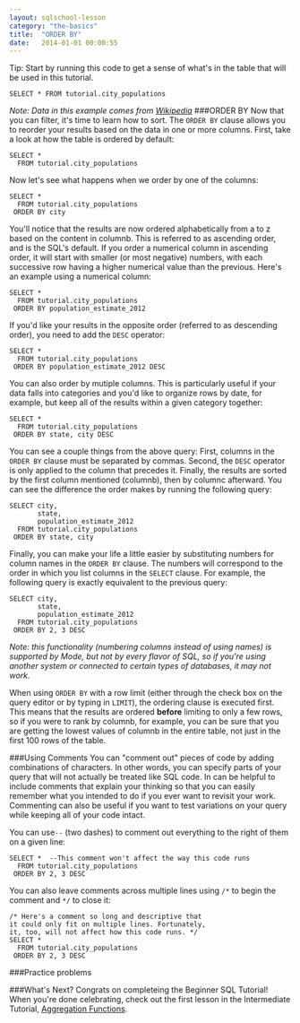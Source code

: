 ```yaml
---
layout: sqlschool-lesson
category: "the-basics"
title:  "ORDER BY"
date:   2014-01-01 00:00:55
---
```


<div class="tip">Tip: Start by running this code to get a sense of what's in the table that will be used in this tutorial.</div>

    SELECT * FROM tutorial.city_populations

*Note: Data in this example comes from [Wikipedia](http://en.wikipedia.org/wiki/List_of_United_States_cities_by_population)*
###ORDER BY
Now that you can filter, it's time to learn how to sort. The `ORDER BY` clause allows you to reorder your results based on the data in one or more columns. First, take a look at how the table is ordered by default:

    SELECT *
      FROM tutorial.city_populations

Now let's see what happens when we order by one of the columns:

    SELECT *
      FROM tutorial.city_populations
     ORDER BY city

You'll notice that the results are now ordered alphabetically from a to z based on the content in columnb. This is referred to as ascending order, and is the SQL's default. If you order a numerical column in ascending order, it will start with smaller (or most negative) numbers, with each successive row having a higher numerical value than the previous. Here's an example using a numerical column:

    SELECT *
      FROM tutorial.city_populations
     ORDER BY population_estimate_2012

If you'd like your results in the opposite order (referred to as descending order), you need to add the `DESC` operator:

    SELECT *
      FROM tutorial.city_populations
     ORDER BY population_estimate_2012 DESC

You can also order by mutiple columns. This is particularly useful if your data falls into categories and you'd like to organize rows by date, for example, but keep all of the results within a given category together:

    SELECT *
      FROM tutorial.city_populations
     ORDER BY state, city DESC

You can see a couple things from the above query: First, columns in the `ORDER BY` clause must be separated by commas. Second, the `DESC` operator is only applied to the column that precedes it. Finally, the results are sorted by the first column mentioned (columnb), then by columnc afterward. You can see the difference the order makes by running the following query:

    SELECT city,
           state,
           population_estimate_2012
      FROM tutorial.city_populations
     ORDER BY state, city

Finally, you can make your life a little easier by substituting numbers for column names in the `ORDER BY` clause. The numbers will correspond to the order in which you list columns in the `SELECT` clause. For example, the following query is exactly equivalent to the previous query:

    SELECT city,
           state,
           population_estimate_2012
      FROM tutorial.city_populations
     ORDER BY 2, 3 DESC

*Note: this functionality (numbering columns instead of using names) is supported by Mode, but not by every flavor of SQL, so if you're using another system or connected to certain types of databases, it may not work.*

When using `ORDER BY` with a row limit (either through the check box on the query editor or by typing in `LIMIT`), the ordering clause is executed first. This means that the results are ordered **before** limiting to only a few rows, so if you were to rank by columnb, for example, you can be sure that you are getting the lowest values of columnb in the entire table, not just in the first 100 rows of the table.

###Using Comments
You can "comment out" pieces of code by adding combinations of characters. In other words, you can specify parts of your query that will not actually be treated like SQL code. In can be helpful to include comments that explain your thinking so that you can easily remember what you intended to do if you ever want to revisit your work. Commenting can also be useful if you want to test variations on your query while keeping all of your code intact. 

You can use`--` (two dashes)  to comment out everything to the right of them on a given line:

    SELECT *  --This comment won't affect the way this code runs
      FROM tutorial.city_populations
     ORDER BY 2, 3 DESC

You can also leave comments across multiple lines using `/*` to begin the comment and `*/` to close it:

    /* Here's a comment so long and descriptive that
    it could only fit on multiple lines. Fortunately,
    it, too, will not affect how this code runs. */
    SELECT *
      FROM tutorial.city_populations
     ORDER BY 2, 3 DESC

###Practice problems



###What's Next?
Congrats on completeing the Beginner SQL Tutorial! When you're done celebrating, check out the first lesson in the Intermediate Tutorial, [Aggregation Functions](/intermediate/aggregation-functions.html).
